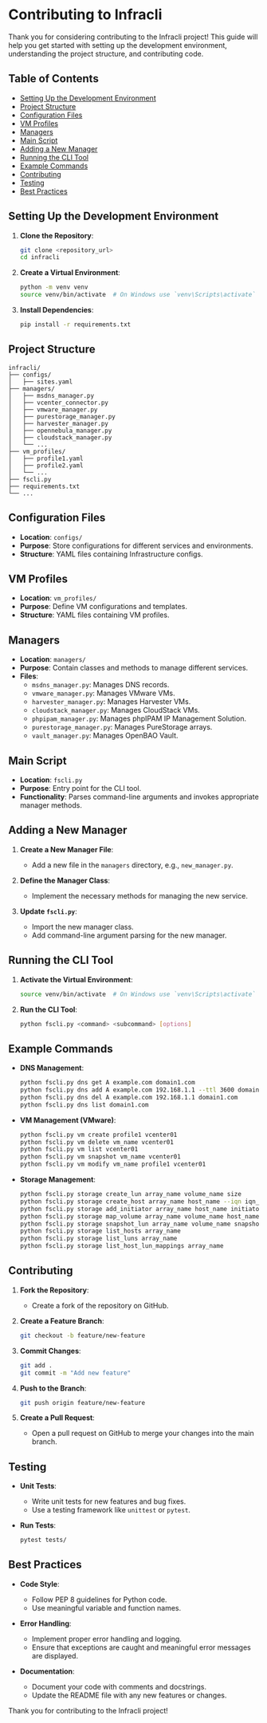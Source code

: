 # Contributing to Infracli

Thank you for considering contributing to the Infracli project! This guide will help you get started with setting up the development environment, understanding the project structure, and contributing code.

## Table of Contents

- [Setting Up the Development Environment](#setting-up-the-development-environment)
- [Project Structure](#project-structure)
- [Configuration Files](#configuration-files)
- [VM Profiles](#vm-profiles)
- [Managers](#managers)
- [Main Script](#main-script)
- [Adding a New Manager](#adding-a-new-manager)
- [Running the CLI Tool](#running-the-cli-tool)
- [Example Commands](#example-commands)
- [Contributing](#contributing)
- [Testing](#testing)
- [Best Practices](#best-practices)

## Setting Up the Development Environment

1. **Clone the Repository**:
   ```sh
   git clone <repository_url>
   cd infracli
   ```

2. **Create a Virtual Environment**:
   ```sh
   python -m venv venv
   source venv/bin/activate  # On Windows use `venv\Scripts\activate`
   ```

3. **Install Dependencies**:
   ```sh
   pip install -r requirements.txt
   ```

## Project Structure

```
infracli/
├── configs/
│   ├── sites.yaml
├── managers/
│   ├── msdns_manager.py
│   ├── vcenter_connector.py
│   ├── vmware_manager.py
│   ├── purestorage_manager.py
│   ├── harvester_manager.py
│   ├── opennebula_manager.py
│   ├── cloudstack_manager.py
│   └── ...
├── vm_profiles/
│   ├── profile1.yaml
│   ├── profile2.yaml
│   └── ...
├── fscli.py
├── requirements.txt
└── ...
```

## Configuration Files

- **Location**: `configs/`
- **Purpose**: Store configurations for different services and environments.
- **Structure**: YAML files containing Infrastructure configs.

## VM Profiles

- **Location**: `vm_profiles/`
- **Purpose**: Define VM configurations and templates.
- **Structure**: YAML files containing VM profiles.

## Managers

- **Location**: `managers/`
- **Purpose**: Contain classes and methods to manage different services.
- **Files**:
  - `msdns_manager.py`: Manages DNS records.
  - `vmware_manager.py`: Manages VMware VMs.
  - `harvester_manager.py`: Manages Harvester VMs.
  - `cloudstack_manager.py`: Manages CloudStack VMs.
  - `phpipam_manager.py`: Manages phpIPAM IP Management Solution.
  - `purestorage_manager.py`: Manages PureStorage arrays.
  - `vault_manager.py`: Manages OpenBAO Vault.
   
## Main Script

- **Location**: `fscli.py`
- **Purpose**: Entry point for the CLI tool.
- **Functionality**: Parses command-line arguments and invokes appropriate manager methods.

## Adding a New Manager

1. **Create a New Manager File**:
   - Add a new file in the `managers` directory, e.g., `new_manager.py`.

2. **Define the Manager Class**:
   - Implement the necessary methods for managing the new service.

3. **Update `fscli.py`**:
   - Import the new manager class.
   - Add command-line argument parsing for the new manager.

## Running the CLI Tool

1. **Activate the Virtual Environment**:
   ```sh
   source venv/bin/activate  # On Windows use `venv\Scripts\activate`
   ```

2. **Run the CLI Tool**:
   ```sh
   python fscli.py <command> <subcommand> [options]
   ```

## Example Commands

- **DNS Management**:
  ```sh
  python fscli.py dns get A example.com domain1.com
  python fscli.py dns add A example.com 192.168.1.1 --ttl 3600 domain1.com
  python fscli.py dns del A example.com 192.168.1.1 domain1.com
  python fscli.py dns list domain1.com
  ```

- **VM Management (VMware)**:
  ```sh
  python fscli.py vm create profile1 vcenter01
  python fscli.py vm delete vm_name vcenter01
  python fscli.py vm list vcenter01
  python fscli.py vm snapshot vm_name vcenter01
  python fscli.py vm modify vm_name profile1 vcenter01
  ```

- **Storage Management**:
  ```sh
  python fscli.py storage create_lun array_name volume_name size
  python fscli.py storage create_host array_name host_name --iqn iqn_value --wwns wwn1 wwn2
  python fscli.py storage add_initiator array_name host_name initiator_name iqn
  python fscli.py storage map_volume array_name volume_name host_name
  python fscli.py storage snapshot_lun array_name volume_name snapshot_name
  python fscli.py storage list_hosts array_name
  python fscli.py storage list_luns array_name
  python fscli.py storage list_host_lun_mappings array_name
  ```

## Contributing

1. **Fork the Repository**:
   - Create a fork of the repository on GitHub.

2. **Create a Feature Branch**:
   ```sh
   git checkout -b feature/new-feature
   ```

3. **Commit Changes**:
   ```sh
   git add .
   git commit -m "Add new feature"
   ```

4. **Push to the Branch**:
   ```sh
   git push origin feature/new-feature
   ```

5. **Create a Pull Request**:
   - Open a pull request on GitHub to merge your changes into the main branch.

## Testing

- **Unit Tests**:
  - Write unit tests for new features and bug fixes.
  - Use a testing framework like `unittest` or `pytest`.

- **Run Tests**:
  ```sh
  pytest tests/
  ```

## Best Practices

- **Code Style**:
  - Follow PEP 8 guidelines for Python code.
  - Use meaningful variable and function names.

- **Error Handling**:
  - Implement proper error handling and logging.
  - Ensure that exceptions are caught and meaningful error messages are displayed.

- **Documentation**:
  - Document your code with comments and docstrings.
  - Update the README file with any new features or changes.

Thank you for contributing to the Infracli project!
